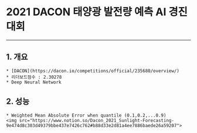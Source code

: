 # 2021 DACON 태양광 발전량 예측 AI 경진대회
---
## 1. 개요
    * [DACON](https://dacon.io/competitions/official/235680/overview/)
    * 리더보드점수 : 2.30278
    * Deep Neural Network

## 2. 성능
    * Weighted Mean Absolute Error when quantile (0.1,0.2,...0.9)
    <img src="https://www.notion.so/Dacon_2021_Sunlight-Forecasting-9e474d8c303d49379bbe437e7426c762#b88d33e2d81a4ee7886baede26a59207">
